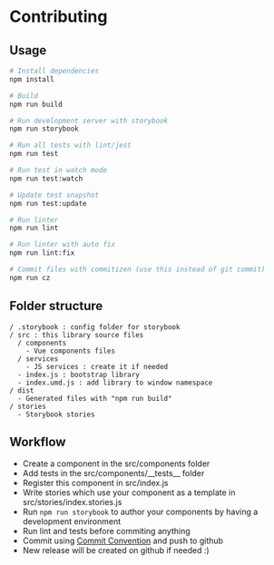 # Contributing

## Usage

```bash
# Install dependencies
npm install

# Build 
npm run build

# Run development server with storybook
npm run storybook

# Run all tests with lint/jest
npm run test

# Run test in watch mode
npm run test:watch

# Update test snapshot
npm run test:update

# Run linter
npm run lint

# Run linter with auto fix
npm run lint:fix

# Commit files with commitizen (use this instead of git commit)
npm run cz
```

## Folder structure
```
/ .storybook : config folder for storybook
/ src : this library source files
  / components
    - Vue components files
  / services
    - JS services : create it if needed
  - index.js : bootstrap library
  - index.umd.js : add library to window namespace
/ dist
  - Generated files with "npm run build"
/ stories
  - Storybook stories
```
## Workflow

- Create a component in the src/components folder
- Add tests in the src/components/\_\_tests\_\_ folder
- Register this component in src/index.js
- Write stories which use your component as a template in src/stories/index.stories.js
- Run `npm run storybook` to author your components by having a development environment
- Run lint and tests before commiting anything
- Commit using [Commit Convention](.github/COMMIT_CONVENTION.md) and push to github
- New release will be created on github if needed :)

